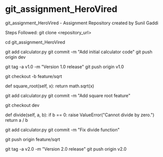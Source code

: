 # git_assignment_HeroVired
git_assignment_HeroVired - Assignment Repository created by Sunil Gaddi

Steps Followed:
git clone <repository_url>

cd git_assignment_HeroVired

git add calculator.py
git commit -m "Add initial calculator code"
git push origin dev

git tag -a v1.0 -m "Version 1.0 release"
git push origin v1.0

git checkout -b feature/sqrt

def square_root(self, x):
    return math.sqrt(x)

git add calculator.py
git commit -m "Add square root feature"

git checkout dev

def divide(self, a, b):
    if b == 0:
        raise ValueError("Cannot divide by zero.")
    return a / b

git add calculator.py
git commit -m "Fix divide function"

git push origin feature/sqrt

git tag -a v2.0 -m "Version 2.0 release"
git push origin v2.0

